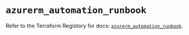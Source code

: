 # `azurerm_automation_runbook`

Refer to the Terraform Registory for docs: [`azurerm_automation_runbook`](https://registry.terraform.io/providers/hashicorp/azurerm/3.74.0/docs/resources/automation_runbook).
